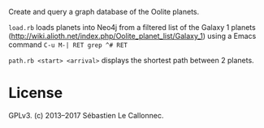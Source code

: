 Create and query a graph database of the Oolite planets.

`load.rb` loads planets into Neo4j from a filtered list of the Galaxy 1 planets (http://wiki.alioth.net/index.php/Oolite_planet_list/Galaxy_1) using a Emacs command `C-u M-| RET grep ^# RET`

`path.rb <start> <arrival>` displays the shortest path between 2
planets.

# License

GPLv3. (c) 2013–2017 Sébastien Le Callonnec.
